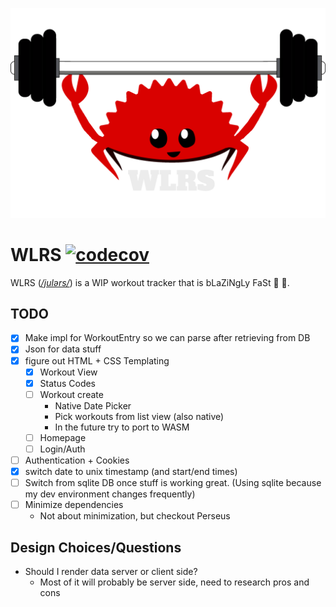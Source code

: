 ![](static/logo.png)
# WLRS [![codecov](https://codecov.io/gh/Zusier/wlrs/branch/main/graph/badge.svg?token=JQX7FH4WL5)](https://codecov.io/gh/Zusier/wlrs)

WLRS (*[/julərs/](http://ipa-reader.xyz/?text=jul%C9%99rs)*) is a WIP workout tracker that is bLaZiNgLy FaSt :rocket: :rocket:.

## TODO

- [x] Make impl for WorkoutEntry so we can parse after retrieving from DB
- [x] Json for data stuff
- [X] figure out HTML + CSS Templating
  - [X] Workout View
  - [X] Status Codes
  - [ ] Workout create
    - Native Date Picker
    - Pick workouts from list view (also native)
    - In the future try to port to WASM
  - [ ] Homepage
  - [ ] Login/Auth
- [ ] Authentication + Cookies
- [X] switch date to unix timestamp (and start/end times)
- [ ] Switch from sqlite DB once stuff is working great. (Using sqlite because my dev environment changes frequently)
- [ ] Minimize dependencies
  - Not about minimization, but checkout Perseus

## Design Choices/Questions
- Should I render data server or client side?
  - Most of it will probably be server side, need to research pros and cons